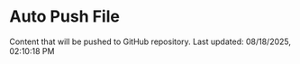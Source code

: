 # Auto Push File

Content that will be pushed to GitHub repository.
Last updated: 08/18/2025, 02:10:18 PM